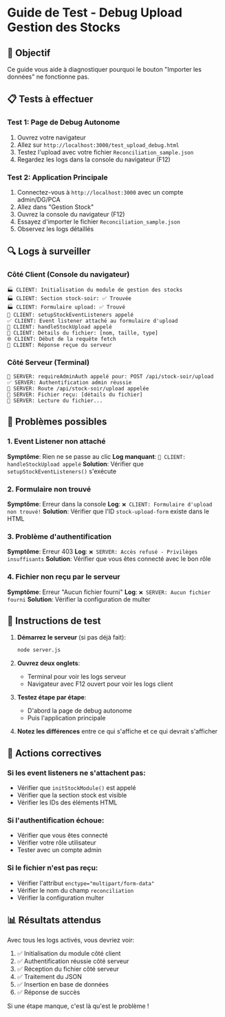 # Guide de Test - Debug Upload Gestion des Stocks

## 🎯 Objectif
Ce guide vous aide à diagnostiquer pourquoi le bouton "Importer les données" ne fonctionne pas.

## 📋 Tests à effectuer

### Test 1: Page de Debug Autonome
1. Ouvrez votre navigateur
2. Allez sur `http://localhost:3000/test_upload_debug.html`
3. Testez l'upload avec votre fichier `Reconciliation_sample.json`
4. Regardez les logs dans la console du navigateur (F12)

### Test 2: Application Principale
1. Connectez-vous à `http://localhost:3000` avec un compte admin/DG/PCA
2. Allez dans "Gestion Stock"
3. Ouvrez la console du navigateur (F12)
4. Essayez d'importer le fichier `Reconciliation_sample.json`
5. Observez les logs détaillés

## 🔍 Logs à surveiller

### Côté Client (Console du navigateur)
```
🏭 CLIENT: Initialisation du module de gestion des stocks
🏭 CLIENT: Section stock-soir: ✅ Trouvée
🏭 CLIENT: Formulaire upload: ✅ Trouvé
🔧 CLIENT: setupStockEventListeners appelé
✅ CLIENT: Event listener attaché au formulaire d'upload
🚀 CLIENT: handleStockUpload appelé
📁 CLIENT: Détails du fichier: [nom, taille, type]
🌐 CLIENT: Début de la requête fetch
📡 CLIENT: Réponse reçue du serveur
```

### Côté Serveur (Terminal)
```
🔐 SERVER: requireAdminAuth appelé pour: POST /api/stock-soir/upload
✅ SERVER: Authentification admin réussie
🚀 SERVER: Route /api/stock-soir/upload appelée
📂 SERVER: Fichier reçu: [détails du fichier]
📖 SERVER: Lecture du fichier...
```

## 🚨 Problèmes possibles

### 1. Event Listener non attaché
**Symptôme**: Rien ne se passe au clic
**Log manquant**: `🚀 CLIENT: handleStockUpload appelé`
**Solution**: Vérifier que `setupStockEventListeners()` s'exécute

### 2. Formulaire non trouvé
**Symptôme**: Erreur dans la console
**Log**: `❌ CLIENT: Formulaire d'upload non trouvé!`
**Solution**: Vérifier que l'ID `stock-upload-form` existe dans le HTML

### 3. Problème d'authentification
**Symptôme**: Erreur 403
**Log**: `❌ SERVER: Accès refusé - Privilèges insuffisants`
**Solution**: Vérifier que vous êtes connecté avec le bon rôle

### 4. Fichier non reçu par le serveur
**Symptôme**: Erreur "Aucun fichier fourni"
**Log**: `❌ SERVER: Aucun fichier fourni`
**Solution**: Vérifier la configuration de multer

## 📝 Instructions de test

1. **Démarrez le serveur** (si pas déjà fait):
   ```bash
   node server.js
   ```

2. **Ouvrez deux onglets**:
   - Terminal pour voir les logs serveur
   - Navigateur avec F12 ouvert pour voir les logs client

3. **Testez étape par étape**:
   - D'abord la page de debug autonome
   - Puis l'application principale

4. **Notez les différences** entre ce qui s'affiche et ce qui devrait s'afficher

## 🔧 Actions correctives

### Si les event listeners ne s'attachent pas:
- Vérifier que `initStockModule()` est appelé
- Vérifier que la section stock est visible
- Vérifier les IDs des éléments HTML

### Si l'authentification échoue:
- Vérifier que vous êtes connecté
- Vérifier votre rôle utilisateur
- Tester avec un compte admin

### Si le fichier n'est pas reçu:
- Vérifier l'attribut `enctype="multipart/form-data"`
- Vérifier le nom du champ `reconciliation`
- Vérifier la configuration multer

## 📊 Résultats attendus

Avec tous les logs activés, vous devriez voir:
1. ✅ Initialisation du module côté client
2. ✅ Authentification réussie côté serveur  
3. ✅ Réception du fichier côté serveur
4. ✅ Traitement du JSON
5. ✅ Insertion en base de données
6. ✅ Réponse de succès

Si une étape manque, c'est là qu'est le problème ! 